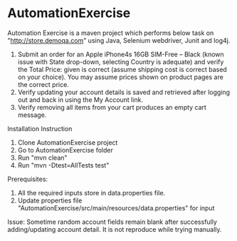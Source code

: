 # AutomationExercise

Automation Exercise is a maven project which performs below task on "http://store.demoqa.com" using Java, Selenium webdriver, Junit and log4j.  
1. Submit an order for an Apple iPhone4s 16GB SIM-Free – Black (known issue with State drop-down, selecting Country is adequate) and verify the Total Price: given is correct (assume shipping cost is correct based on your choice). You may assume prices shown on product pages are the correct price.
2. Verify updating your account details is saved and retrieved after logging out and back in using the My Account link.
3. Verify removing all items from your cart produces an empty cart message.

Installation Instruction 
1. Clone AutomationExercise project
2. Go to AutomationExercise folder 
3. Run "mvn clean"
4. Run "mvn -Dtest=AllTests test"

Prerequisites:
1. All the required inputs store in data.properties file. 
2. Update properties file "AutomationExercise/src/main/resources/data.properties" for input 

Issue:
 Sometime random account fields remain blank after successfully adding/updating account detail. 
 It is not reproduce while trying manually.
